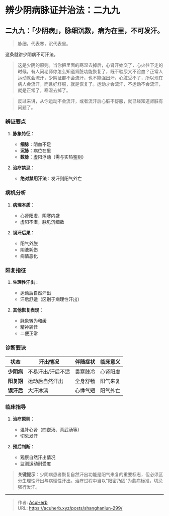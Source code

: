 # 辨少阴病脉证并治法：二九九


## 二九九：「少阴病」，脉细沉数，病为在里，不可发汗。

<!--more-->

> 脉细，代表寒，沉代表里。

这条就讲少阴病不可汗法。

> 这是少阴的原则。当你把里面的寒湿去掉后，心肾开始交了，心火往下走的时候。有人问老师你怎么知道肾脏功能恢复了，既不验尿又不验血？正常人运动就会流汗，少阴证都不会流汗，也不能强出汗，心脏受不了，所以现在病人会流汗，而且好舒服，就是恢复了。运动才会流汗，不运动不会流汗，就是正常了，寒湿去掉了。

> 反过来讲，从你运动不会流汗，或者流汗后心脏不舒服，就已经知道肾脏有问题了。

### **辨证要点**
1. **脉象特征**：
   - **细脉**：阴血不足
   - **沉脉**：病位在里
   - **数脉**：虚阳浮动（需与实热鉴别）

2. **治疗禁忌**：
   - **绝对禁用汗法**：发汗则阳气外亡

### **病机分析**
1. **病理本质**：
   - 心肾阳虚，阴寒内盛
   - 虚阳不潜，脉见沉细数

2. **误汗后果**：
   - 阳气外脱
   - 阴液耗伤
   - 病情恶化

### **阳复指征**
1. **生理性汗出**：
   - 运动后自然汗出
   - 汗后舒适（区别于病理性汗出）

2. **其他恢复表现**：
   - 脉象转为和缓
   - 精神转佳
   - 二便正常

### **诊断要诀**
| **状态** | **汗出情况** | **伴随症状** | **临床意义** |
|----------|--------------|--------------|--------------|
| **少阴病** | 不易汗出/汗后不适 | 畏寒肢冷 | 心肾阳虚 |
| **阳复期** | 运动后自然汗出 | 全身舒畅 | 阳气来复 |
| **误汗后** | 大汗淋漓 | 心悸气短 | 阳气外亡 |

### **临床指导**
1. **治疗原则**：
   - 温补心肾（四逆汤、真武汤等）
   - 切忌发汗

2. **预后判断**：
   - 观察自然汗出情况
   - 监测运动耐受度

> **关键提示**：少阴病患者恢复自然汗出功能是阳气来复的重要标志，但必须区分生理性汗出与病理性汗出。治疗过程中当以"阳密乃固"为愈病标准，切忌强行发汗。

---

> 作者: [AcuHerb](https://acuherb.xyz)  
> URL: https://acuherb.xyz/posts/shanghanlun-299/  

